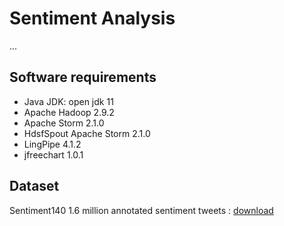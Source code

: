 # Sentiment Analysis
...

## Software requirements
* Java JDK: open jdk 11
* Apache Hadoop 2.9.2
* Apache Storm 2.1.0
* HdsfSpout Apache Storm 2.1.0
* LingPipe 4.1.2
* jfreechart 1.0.1

## Dataset
Sentiment140 1.6 million annotated sentiment tweets : [download](https://www.kaggle.com/kazanova/sentiment140)
